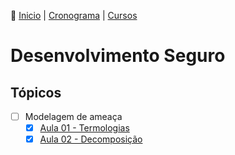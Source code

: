 👾 [Inicio](https://rayanepimentel.github.io/InfoSec-iniciante/) | [Cronograma](https://rayanepimentel.github.io/InfoSec-iniciante/cronograma/) | [Cursos](https://rayanepimentel.github.io/InfoSec-iniciante/cursos/)

#  Desenvolvimento Seguro


## Tópicos

- [ ] Modelagem de ameaça
  - [x] [Aula 01 - Termologias](01-modelagemDeAmeaca.md)
  - [x] [Aula 02 - Decomposição](02-decomposicaoApp.md)
